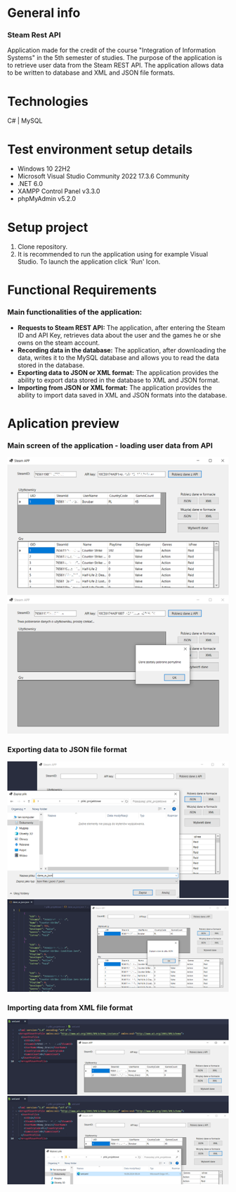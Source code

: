 # General info
### Steam Rest API  
Application made for the credit of the course "Integration of Information Systems" in the 5th semester of studies. The purpose of the application is to retrieve user data from the Steam REST API. The application allows data to be written to database and XML and JSON file formats.

# Technologies
C# | MySQL

# Test environment setup details
 - Windows 10 22H2
 - Microsoft Visual Studio Community 2022 17.3.6 Community
 - .NET 6.0
 - XAMPP Control Panel v3.3.0 
 - phpMyAdmin v5.2.0

# Setup project
1. Clone repository.
2. It is recommended to run the application using for example Visual Studio. To launch the application click 'Run' Icon.  


# Functional Requirements
### Main functionalities of the application: 
* **Requests to Steam REST API:** The application, after entering the Steam ID and API Key, retrieves data about the user and the games he or she owns on the steam account.
* **Recording data in the database:** The application, after downloading the data, writes it to the MySQL database and allows you to read the data stored in the database.
* **Exporting data to JSON or XML format:** The application provides the ability to export data stored in the database to XML and JSON format.
* **Importing from JSON or XML format:** The application provides the ability to import data saved in XML and JSON formats into the database.

# Aplication preview
### Main screen of the application - loading user data from API
![Main_screen](images/main_screen.png)
![Main_load_data](images/main_load_data.png)

### Exporting data to JSON file format
![Save_to_json](images/save_to_json.png)
![Save_json_success](images/save_json_success.png)

### Importing data from XML file format
![Loading_from_xml](images/loading_from_xml.png)
![Load_xml_success](images/load_xml_success.png)